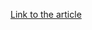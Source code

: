 [Link to the article](https://thehackernews.com/2025/09/comicform-and-sectorj149-hackers-deploy.html)
